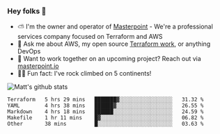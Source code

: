 

### Hey folks 👋

- ⛅️ I'm the owner and operator of [Masterpoint](https://masterpoint.io) - We're a professional services company focused on Terraform and AWS
- 💬 Ask me about AWS, my open source [Terraform work](https://github.com/masterpointio?q=terraform&type=&language=hcl), or anything DevOps
- 🔨 Want to work together on an upcoming project? Reach out via [masterpoint.io](https://masterpoint.io)
- 🧗‍♂️ Fun fact: I've rock climbed on 5 continents! 


![Matt's github stats](https://github-readme-stats.vercel.app/api?username=Gowiem&count_private=true&theme=cobalt&show_icons=true)

<!--START_SECTION:waka-->
```text
Terraform   5 hrs 29 mins   ███████▓░░░░░░░░░░░░░░░░░   31.32 % 
YAML        4 hrs 38 mins   ██████▓░░░░░░░░░░░░░░░░░░   26.55 % 
Markdown    4 hrs 18 mins   ██████░░░░░░░░░░░░░░░░░░░   24.59 % 
Makefile    1 hr 11 mins    █▓░░░░░░░░░░░░░░░░░░░░░░░   06.82 % 
Other       38 mins         █░░░░░░░░░░░░░░░░░░░░░░░░   03.63 % 
```
<!--END_SECTION:waka-->
